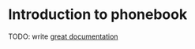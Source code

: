 # Introduction to phonebook

TODO: write [great documentation](http://jacobian.org/writing/what-to-write/)
